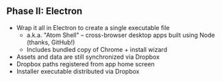##  Phase II: Electron

* <!-- .element: class="fragment" --> Wrap it all in Electron to create a single executable file
	* <!-- .element: class="fragment" --> a.k.a. "Atom Shell" – cross-browser desktop apps built using Node (thanks, GitHub!)
	* <!-- .element: class="fragment" --> Includes bundled copy of Chrome + install wizard
* <!-- .element: class="fragment" --> Assets and data are still synchronized via Dropbox
* <!-- .element: class="fragment" --> Dropbox paths registered from app home screen
* <!-- .element: class="fragment" --> Installer executable distributed via Dropbox